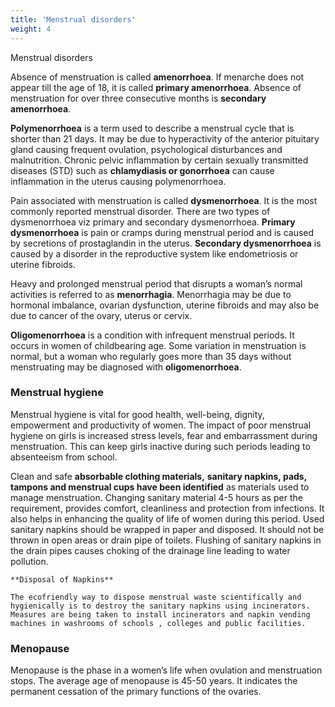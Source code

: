 ```yaml
---
title: 'Menstrual disorders'
weight: 4
---
```


Menstrual disorders

Absence of menstruation is called **amenorrhoea**. If menarche does not appear till the age of 18, it is called **primary amenorrhoea**. Absence of menstruation for over three consecutive months is **secondary amenorrhoea**.

**Polymenorrhoea** is a term used to describe a menstrual cycle that is shorter than 21 days. It may be due to hyperactivity of the anterior pituitary gland causing frequent ovulation, psychological disturbances and malnutrition. Chronic pelvic inflammation by certain sexually transmitted diseases (STD) such as **chlamydiasis or gonorrhoea** can cause inflammation in the uterus causing polymenorrhoea.

Pain associated with menstruation is called **dysmenorrhoea**. It is the most commonly reported menstrual disorder. There are two types of dysmenorrhoea viz primary and secondary dysmenorrhoea. **Primary dysmenorrhoea** is pain or cramps during menstrual period and is caused by secretions of prostaglandin in the uterus. **Secondary dysmenorrhoea** is caused by a disorder in the reproductive system like endometriosis or uterine fibroids.

Heavy and prolonged menstrual period that disrupts a woman’s normal activities is referred to as **menorrhagia**. Menorrhagia may be due to hormonal imbalance, ovarian dysfunction, uterine fibroids and may also be due to cancer of the ovary, uterus or cervix.

**Oligomenorrhoea** is a condition with infrequent menstrual periods. It occurs in women of childbearing age. Some variation in menstruation is normal, but a woman who regularly goes more than 35 days without menstruating may be diagnosed with **oligomenorrhoea**.

### Menstrual hygiene 

Menstrual hygiene is vital for good health, well-being, dignity, empowerment and productivity of women. The impact of poor menstrual hygiene on girls is increased stress levels, fear and embarrassment during menstruation. This can keep girls inactive during such periods leading to absenteeism from school.

Clean and safe **absorbable clothing materials,** **sanitary napkins, pads, tampons and menstrual cups have been identified** as materials used to manage menstruation. Changing sanitary material 4-5 hours as per the requirement, provides comfort, cleanliness and protection from infections. It also helps in enhancing the quality of life of women during this period. Used sanitary napkins should be wrapped in paper and disposed. It should not be thrown in open areas or drain pipe of toilets. Flushing of sanitary napkins in the drain pipes causes choking of the drainage line leading to water pollution.

```
**Disposal of Napkins** 

The ecofriendly way to dispose menstrual waste scientifically and hygienically is to destroy the sanitary napkins using incinerators. Measures are being taken to install incinerators and napkin vending machines in washrooms of schools , colleges and public facilities.
```

### Menopause 

Menopause is the phase in a women’s life when ovulation and menstruation stops. The average age of menopause is 45-50 years. It indicates the permanent cessation of the primary functions of the ovaries.

